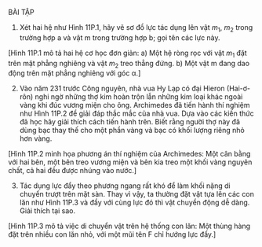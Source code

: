 BÀI TẬP

1. Xét hai hệ như Hình 11P.1, hãy vẽ sơ đồ lực tác dụng lên vật $m_1$, $m_2$ trong trường hợp a và vật m trong trường hợp b; gọi tên các lực này.

[Hình 11P.1 mô tả hai hệ cơ học đơn giản:
a) Một hệ ròng rọc với vật $m_1$ đặt trên mặt phẳng nghiêng và vật $m_2$ treo thẳng đứng.
b) Một vật m đang dao động trên mặt phẳng nghiêng với góc α.]

2. Vào năm 231 trước Công nguyên, nhà vua Hy Lạp có đại Hieron (Hai-ơ-rôn) nghi ngờ những thợ kim hoàn trộn lẫn những kim loại khác ngoài vàng khi đúc vương miện cho ông. Archimedes đã tiến hành thí nghiệm như Hình 11P.2 để giải đáp thắc mắc của nhà vua. Dựa vào các kiến thức đã học hãy giải thích cách tiến hành trên. Biết rằng người thợ này đã dùng bạc thay thế cho một phần vàng và bạc có khối lượng riêng nhỏ hơn vàng.

[Hình 11P.2 minh họa phương án thí nghiệm của Archimedes: Một cân bằng với hai bên, một bên treo vương miện và bên kia treo một khối vàng nguyên chất, cả hai đều được nhúng vào nước.]

3. Tác dụng lực đẩy theo phương ngang rất khó để làm khối nặng di chuyển trượt trên mặt sàn. Thay vì vậy, ta thường đặt vật tựa lên các con lăn như Hình 11P.3 và đẩy với cùng lực đó thì vật chuyển động dễ dàng. Giải thích tại sao.

[Hình 11P.3 mô tả việc di chuyển vật trên hệ thống con lăn: Một thùng hàng đặt trên nhiều con lăn nhỏ, với một mũi tên F chỉ hướng lực đẩy.]